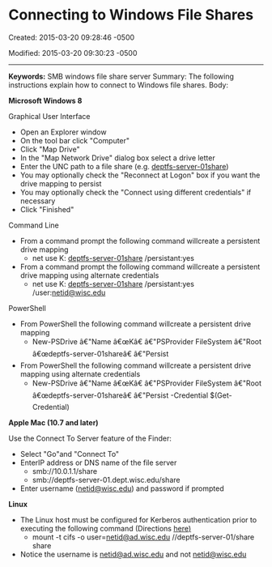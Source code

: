 # Connecting to Windows File Shares

Created: 2015-03-20 09:28:46 -0500

Modified: 2015-03-20 09:30:23 -0500

---

**Keywords:** SMB windows file share server Summary: The following instructions explain how to connect to Windows file shares. Body:

**Microsoft Windows 8**

Graphical User Interface

- Open an Explorer window
- On the tool bar click "Computer"
- Click "Map Drive"
- In the "Map Network Drive" dialog box select a drive letter
- Enter the UNC path to a file share (e.g. [deptfs-server-01share](file://deptfs-server-01/share))
- You may optionally check the "Reconnect at Logon" box if you want the drive mapping to persist
- You may optionally check the "Connect using different credentials" if necessary
- Click "Finished"

Command Line

- From a command prompt the following command willcreate a persistent drive mapping
  - net use K: [deptfs-server-01share](file://deptfs-server-01/share) /persistant:yes
- From a command prompt the following command willcreate a persistent drive mapping using alternate credentials
  - net use K: [deptfs-server-01share](file://deptfs-server-01/share) /persistant:yes /user:netid@wisc.edu

PowerShell

- From PowerShell the following command willcreate a persistent drive mapping
  - New-PSDrive â€"Name â€œKâ€ â€"PSProvider FileSystem â€"Root â€œdeptfs-server-01shareâ€ â€"Persist
- From PowerShell the following command willcreate a persistent drive mapping using alternate credentials
  - New-PSDrive â€"Name â€œKâ€ â€"PSProvider FileSystem â€"Root â€œdeptfs-server-01shareâ€ â€"Persist -Credential $(Get-Credential)

**Apple Mac (10.7 and later)**

Use the Connect To Server feature of the Finder:

- Select "Go"and "Connect To"
- EnterIP address or DNS name of the file server
  - smb://10.0.1.1/share
  - smb://deptfs-server-01.dept.wisc.edu/share
- Enter username (<netid@wisc.edu>) and password if prompted

**Linux**

- The Linux host must be configured for Kerberos authentication prior to executing the following command (Directions [here](file:///C:/Users/jstreeter/OneDrive/Documents/AD%20Docs/CADS%20Documents/KB%20Docs/page.php?id=38436)[)](mailto:netid@doit.wisc.edu)
  - mount -t cifs -o user=<netid@ad.wisc.edu> //deptfs-server-01/share share
- Notice the username is <netid@ad.wisc.edu> and not <netid@wisc.edu>
